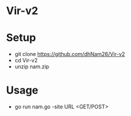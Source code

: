 # Vir-v2
# Setup
- git clone https://github.com/dhNam26/Vir-v2
- cd Vir-v2
- unzip nam.zip
# Usage 
- go run nam.go -site URL <GET/POST>
